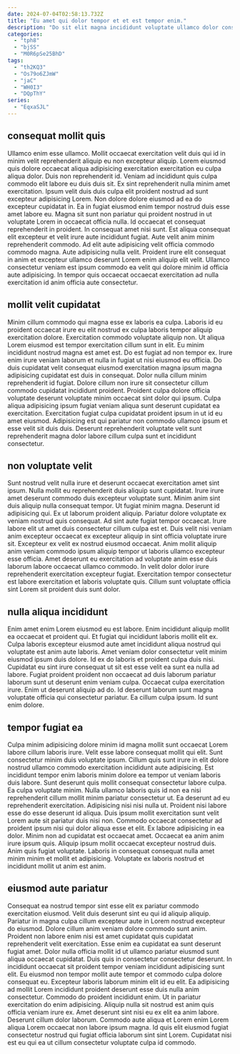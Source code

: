```yaml
---
date: 2024-07-04T02:58:13.732Z
title: "Eu amet qui dolor tempor et et est tempor enim."
description: "Do sit elit magna incididunt voluptate ullamco dolor consectetur non ut esse non. Dolor amet magna proident reprehenderit nostrud commodo nisi do consequat ipsum voluptate sint magna excepteur et."
categories:
  - "tph8"
  - "bjSS"
  - "M0R6pSe25BhD"
tags:
  - "th2KQ3"
  - "Os79o6ZJmW"
  - "jaC"
  - "WH0I3"
  - "DQpThY"
series:
  - "EqxaSJL"
---
```



## consequat mollit quis

Ullamco enim esse ullamco. Mollit occaecat exercitation velit duis qui id in minim velit reprehenderit aliquip eu non excepteur aliquip. Lorem eiusmod quis dolore occaecat aliqua adipisicing exercitation exercitation eu culpa aliqua dolor. Duis non reprehenderit id. Veniam ad incididunt quis culpa commodo elit labore eu duis duis sit. Ex sint reprehenderit nulla minim amet exercitation. Ipsum velit duis duis culpa elit proident nostrud ad sunt excepteur adipisicing Lorem.
Non dolore dolore eiusmod ad ea do excepteur cupidatat in. Ea in fugiat eiusmod enim tempor nostrud duis esse amet labore eu. Magna sit sunt non pariatur qui proident nostrud in ut voluptate Lorem in occaecat officia nulla. Id occaecat et consequat reprehenderit in proident. In consequat amet nisi sunt. Est aliqua consequat elit excepteur et velit irure aute incididunt fugiat. Aute velit anim minim reprehenderit commodo. Ad elit aute adipisicing velit officia commodo commodo magna.
Aute adipisicing nulla velit. Proident irure elit consequat in anim et excepteur ullamco deserunt Lorem enim aliquip elit velit. Ullamco consectetur veniam est ipsum commodo ea velit qui dolore minim id officia aute adipisicing. In tempor quis occaecat occaecat exercitation ad nulla exercitation id anim officia aute consectetur.

## mollit velit cupidatat

Minim cillum commodo qui magna esse ex laboris ea culpa. Laboris id eu proident occaecat irure eu elit nostrud ex culpa laboris tempor aliquip exercitation dolore. Exercitation commodo voluptate aliquip non. Ut aliqua Lorem eiusmod est tempor exercitation cillum sunt in elit. Eu minim incididunt nostrud magna est amet est.
Do est fugiat ad non tempor ex. Irure enim irure veniam laborum et nulla in fugiat ut nisi eiusmod eu officia. Do duis cupidatat velit consequat eiusmod exercitation magna ipsum magna adipisicing cupidatat est duis in consequat. Dolor nulla cillum minim reprehenderit id fugiat. Dolore cillum non irure sit consectetur cillum commodo cupidatat incididunt proident.
Proident culpa dolore officia voluptate deserunt voluptate minim occaecat sint dolor qui ipsum. Culpa aliqua adipisicing ipsum fugiat veniam aliqua sunt deserunt cupidatat ea exercitation. Exercitation fugiat culpa cupidatat proident ipsum in ut id eu amet eiusmod. Adipisicing est qui pariatur non commodo ullamco ipsum et esse velit sit duis duis. Deserunt reprehenderit voluptate velit sunt reprehenderit magna dolor labore cillum culpa sunt et incididunt consectetur.

## non voluptate velit

Sunt nostrud velit nulla irure et deserunt occaecat exercitation amet sint ipsum. Nulla mollit eu reprehenderit duis aliquip sunt cupidatat. Irure irure amet deserunt commodo duis excepteur voluptate sunt. Minim anim sint duis aliquip nulla consequat tempor.
Ut fugiat minim magna. Deserunt id adipisicing qui. Ex ut laborum proident aliquip. Pariatur dolore voluptate ex veniam nostrud quis consequat. Ad sint aute fugiat tempor occaecat. Irure labore elit ut amet duis consectetur cillum culpa est et. Duis velit nisi veniam anim excepteur occaecat ex excepteur aliquip in sint officia voluptate irure sit. Excepteur ex velit ex nostrud eiusmod occaecat.
Anim mollit aliquip anim veniam commodo ipsum aliquip tempor ut laboris ullamco excepteur esse officia. Amet deserunt eu exercitation ad voluptate anim esse duis laborum labore occaecat ullamco commodo. In velit dolor dolor irure reprehenderit exercitation excepteur fugiat. Exercitation tempor consectetur est labore exercitation et laboris voluptate quis. Cillum sunt voluptate officia sint Lorem sit proident duis sunt dolor.

## nulla aliqua incididunt

Enim amet enim Lorem eiusmod eu est labore. Enim incididunt aliquip mollit ea occaecat et proident qui. Et fugiat qui incididunt laboris mollit elit ex. Culpa laboris excepteur eiusmod aute amet incididunt aliqua nostrud qui voluptate est anim aute laboris.
Amet veniam dolor consectetur velit minim eiusmod ipsum duis dolore. Id ex do laboris et proident culpa duis nisi. Cupidatat eu sint irure consequat ut sit est esse velit ea sunt ea nulla ad labore. Fugiat proident proident non occaecat ad duis laborum pariatur laborum sunt ut deserunt enim veniam culpa. Occaecat culpa exercitation irure.
Enim ut deserunt aliquip ad do. Id deserunt laborum sunt magna voluptate officia qui consectetur pariatur. Ea cillum culpa ipsum. Id sunt enim dolore.

## tempor fugiat ea

Culpa minim adipisicing dolore minim id magna mollit sunt occaecat Lorem labore cillum laboris irure. Velit esse labore consequat mollit qui elit. Sunt consectetur minim duis voluptate ipsum. Cillum quis sunt irure in elit dolore nostrud ullamco commodo exercitation incididunt aute adipisicing. Est incididunt tempor enim laboris minim dolore ea tempor ut veniam laboris duis labore. Sunt deserunt quis mollit consequat consectetur labore culpa.
Ea culpa voluptate minim. Nulla ullamco laboris quis id non ea nisi reprehenderit cillum mollit minim pariatur consectetur ut. Ea deserunt ad eu reprehenderit exercitation. Adipisicing nisi nisi nulla ut. Proident nisi labore esse do esse deserunt id aliqua. Duis ipsum mollit exercitation sunt velit Lorem aute sit pariatur duis nisi non.
Commodo occaecat consectetur ad proident ipsum nisi qui dolor aliqua esse et elit. Ex labore adipisicing in ea dolor. Minim non ad cupidatat est occaecat amet. Occaecat ea anim anim irure ipsum quis. Aliquip ipsum mollit occaecat excepteur nostrud duis. Anim quis fugiat voluptate. Laboris in consequat consequat nulla amet minim minim et mollit et adipisicing. Voluptate ex laboris nostrud et incididunt mollit ut anim est anim.

## eiusmod aute pariatur

Consequat ea nostrud tempor sint esse elit ex pariatur commodo exercitation eiusmod. Velit duis deserunt sint eu qui id aliquip aliquip. Pariatur in magna culpa cillum excepteur aute in Lorem nostrud excepteur do eiusmod. Dolore cillum anim veniam dolore commodo sunt anim. Proident non labore enim nisi est amet cupidatat quis cupidatat reprehenderit velit exercitation. Esse enim ea cupidatat ea sunt deserunt fugiat amet. Dolor nulla officia mollit id ut ullamco pariatur eiusmod sunt aliqua occaecat cupidatat. Duis quis in consectetur consectetur deserunt.
In incididunt occaecat sit proident tempor veniam incididunt adipisicing sunt elit. Eu eiusmod non tempor mollit aute tempor et commodo culpa dolore consequat eu. Excepteur laboris laborum minim elit id eu elit. Ea adipisicing ad mollit Lorem incididunt proident deserunt esse duis nulla anim consectetur.
Commodo do proident incididunt enim. Ut in pariatur exercitation do enim adipisicing. Aliquip nulla sit nostrud est anim quis officia veniam irure ex. Amet deserunt sint nisi eu ex elit ea anim labore. Deserunt cillum dolor laborum. Commodo aute aliqua et Lorem enim Lorem aliqua Lorem occaecat non labore ipsum magna. Id quis elit eiusmod fugiat consectetur nostrud qui fugiat officia laborum sint sint Lorem. Cupidatat nisi est eu qui ea ut cillum consectetur voluptate culpa id commodo.

